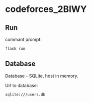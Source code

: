 # codeforces_2BIWY

## Run

commant prompt:

```shell
flask run
```

## Database

Database - SQLite, host in memory.

Url to database:

```apacheconf
sqlite:///users.db
```
